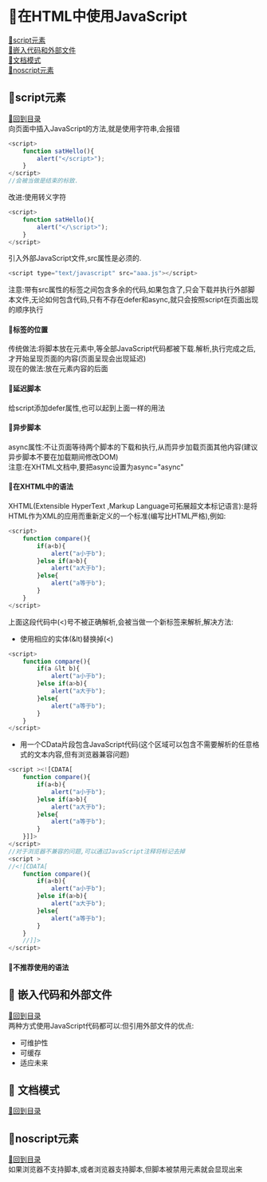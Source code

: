 <p id="title"></p>

# :strawberry:在HTML中使用JavaScript

<a href="#p1">:peach:script元素</a><br>
<a href="#p1">:peach:嵌入代码和外部文件</a><br>
<a href="#p1">:peach:文档模式</a><br>
<a href="#p1">:peach:noscript元素</a><br>
<p id="p1"></p>

## :banana:script元素 
<a href="#title">:sweet_potato:回到目录</a><br>
向页面中插入JavaScript的方法,就是使用<script>元素,它具有6个属性:<br>
+ async:可选,表示应该立即下载脚本,但不妨碍页面中的其他操作,只对外部文件有效
+ charset:可选,表示通过src属性指定的代码的字符集(很少使用)
+ defer:可选,表示脚本可以延迟到文档完全被解析和显示之后在执行
+ language:废弃
+ src:可选,表示包含要执行代码的外部文件
+ type:可选一直使用的是text/JavaScript,实际上,服务器再传送JavaScript文件时使用的MIME(多用途互联网邮件拓展类型)类型一般是application/x-javascript(这个属性不是必须的,默认是text/JavaScript)<br>
使用<script>的方式:1.直接在页面中嵌入JavaScript代码 2.包含外部JavaScript文件.<br>
注意:在使用<script>嵌入JavaScript代码时,代码中任何地方不能出现</script>字符串,会报错
```JavaScript
<script>
    function satHello(){
        alert("</script>");
    }
</script>
//会被当做是结束的标致.
```
改进:使用转义字符
```JavaScript
<script>
    function satHello(){
        alert("</\script>");
    }
</script>
```
引入外部JavaScript文件,src属性是必须的.
```JavaScript
<script type="text/javascript" src="aaa.js"></script>
```
注意:带有src属性的<script>元素不应该在<script></script>标签之间包含多余的代码,如果包含了,只会下载并执行外部脚本文件,无论如何包含代码,只有不存在defer和async,就只会按照script在页面出现的顺序执行

#### :corn:标签的位置
传统做法:将脚本放在<head>元素中,等全部JavaScript代码都被下载.解析,执行完成之后,才开始呈现页面的内容(页面呈现会出现延迟)<br>
现在的做法:放在<body>元素内容的后面
#### :corn:延迟脚本
给script添加defer属性,也可以起到上面一样的用法
#### :corn:异步脚本
async属性:不让页面等待两个脚本的下载和执行,从而异步加载页面其他内容(建议异步脚本不要在加载期间修改DOM)<br>
注意:在XHTML文档中,要把async设置为async="async"
#### :corn:在XHTML中的语法
XHTML(Extensible HyperText ,Markup Language可拓展超文本标记语言):是将HTML作为XML的应用而重新定义的一个标准(编写比HTML严格),例如:<br>
```JavaScript
<script>
    function compare(){
        if(a<b){
            alert("a小于b");
        }else if(a>b){
            alert("a大于b");
        }else{
            alert("a等于b");
        }
    }
</script>
```
上面这段代码中(<)号不被正确解析,会被当做一个新标签来解析,解决方法:<br>
+ 使用相应的实体(&lt)替换掉(<)
```JavaScript
<script>
    function compare(){
        if(a &lt b){
            alert("a小于b");
        }else if(a>b){
            alert("a大于b");
        }else{
            alert("a等于b");
        }
    }
</script>
```
+ 用一个CData片段包含JavaScript代码(这个区域可以包含不需要解析的任意格式的文本内容,但有浏览器兼容问题)
```JavaScript
<script ><![CDATA[
    function compare(){
        if(a<b){
            alert("a小于b");
        }else if(a>b){
            alert("a大于b");
        }else{
            alert("a等于b");
        }
    }]]>
</script>
//对于浏览器不兼容的问题,可以通过JavaScript注释将标记去掉
<script >
//<![CDATA[
    function compare(){
        if(a<b){
            alert("a小于b");
        }else if(a>b){
            alert("a大于b");
        }else{
            alert("a等于b");
        }
    }
    //]]>
</script>
```
#### :corn:不推荐使用的语法
<p id="p2"></p>

## :banana: 嵌入代码和外部文件
<a href="#title">:sweet_potato:回到目录</a><br>
两种方式使用JavaScript代码都可以:但引用外部文件的优点:<br>
+ 可维护性
+ 可缓存
+ 适应未来
<p id="p3"></p>

## :banana: 文档模式
<a href="#title">:sweet_potato:回到目录</a><br>
<p id="p4"></p>

## :banana:noscript元素 
<a href="#title">:sweet_potato:回到目录</a><br>
如果浏览器不支持脚本,或者浏览器支持脚本,但脚本被禁用<noscript>元素就会显现出来
